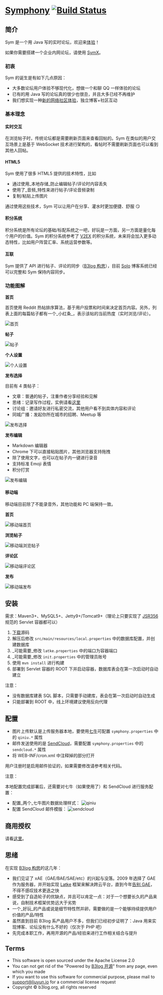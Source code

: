# [Symphony](https://github.com/b3log/symphony) [![Build Status](https://img.shields.io/travis/b3log/symphony.svg?style=flat)](https://travis-ci.org/b3log/symphony)

## 简介

Sym 是一个用 Java 写的实时论坛，欢迎来[体验](https://hacpai.com/register)！

如果你需要搭建一个企业内网论坛，请使用 [SymX](https://github.com/FangStarNet/symphonyx)。

### 初衷

Sym 的诞生是有如下几点原因：

* 大多数论坛用户体验不够现代化，想做一个和聊 QQ 一样体验的论坛
* 已有的用 Java 写的论坛真的很少也很丑，并且大多已经不再维护
* 我们想实现一种[新的网络社区体验](https://hacpai.com/b3log)，独立博客+社区互动

### 基本理念

#### 实时交互

在浏览帖子时，传统论坛都是需要刷新页面来查看回帖的。Sym 在类似的用户交互场景上是基于 WebSocket 技术进行架构的，看帖时不需要刷新页面也可以看到其他人回帖。

#### HTML5

Sym 使用了很多 HTML5 提供的技术特性，比如

* 通过使用_本地存储_防止编辑帖子/评论时内容丢失
* 使用了_音频_特性来进行帖子/评论音频录制
* 复制/粘贴上传图片

通过使用这些技术，Sym 可以让用户在分享、灌水时更加便捷、舒服 :smirk: 

#### 积分系统

积分系统是所有论坛的基础/标配系统之一吧，好玩是一方面，另一方面是量化每个用户的价值。Sym 的积分系统参考了 [V2EX](http://v2ex.com) 的积分系统，未来将会加入更多动态特性，比如用户阵营汇率、系统运营参数等。

#### 互联

Sym 提供了 API 进行帖子、评论的同步（[B3log 构思](https://hacpai.com/b3log)），目前 [Solo](https://github.com/b3log/solo) 博客系统已经可以完整和 Sym 保持内容同步。

### 功能图解

**首页**

首页使用 Reddit 热帖排序算法，基于用户投票和时间来决定首页内容。另外，列表上面的每篇帖子都有一个_小红条_，表示该帖的当前热度（实时浏览/评论）。

![首页](https://cloud.githubusercontent.com/assets/873584/10239677/db41be9e-6903-11e5-9a93-d095c62fe103.png)

**帖子**

![帖子](https://cloud.githubusercontent.com/assets/873584/10239706/4d98c668-6904-11e5-8c1d-3ca9e5d1584a.png)

**个人设置**

![个人设置](https://cloud.githubusercontent.com/assets/873584/10239055/23c48c32-68fa-11e5-857d-11b82941810a.png)

**发布选择**

目前有 4 类帖子：

* 文章：普通的帖子，注重作者分享经验和见解
* 思绪：记录写作过程，实例请看[这里](https://hacpai.com/article/1442568741454)
* 讨论组：邀请好友进行私密交流，其他用户看不到具体内容和评论
* 同城广播：发起你所在城市的招聘、Meetup 等

![发布选择](https://cloud.githubusercontent.com/assets/873584/10239716/6ebcf5f8-6904-11e5-9f7c-e16cd5afe0ac.png)

**发布编辑**

* Markdown 编辑器
* Chrome 下可以直接粘贴图片，其他浏览器支持拖拽
* 除了使用文字，也可以在帖子内一键进行录音
* 支持标准 Emoji 表情
* 积分打赏

![发布编辑](https://cloud.githubusercontent.com/assets/873584/10239755/ed2ca5f0-6904-11e5-8945-1a2a2ec11e69.png)

#### 移动端

移动端目前除了不能录音外，其他功能和 PC 端保持一致。

**首页**

![移动端首页](https://cloud.githubusercontent.com/assets/873584/10244422/b830f536-6931-11e5-9fb9-088eef709711.png)

**浏览帖子**

![移动端浏览帖子](https://cloud.githubusercontent.com/assets/873584/10244430/c5b8e86c-6931-11e5-8aff-1a1d58661965.png)

**评论区**

![移动端评论区](https://cloud.githubusercontent.com/assets/873584/10244441/d17b284a-6931-11e5-860f-ec581633fdff.png)

**发布**

![移动端发布](https://cloud.githubusercontent.com/assets/873584/10244451/e192891c-6931-11e5-8441-8d06efa0a547.png)

## 安装

需求：Maven3+、MySQL5+、Jetty9+/Tomcat9+（理论上只要实现了 [JSR356](https://jcp.org/en/jsr/detail?id=356) 规范的 Servlet 容器都可以）

1. [下载](https://github.com/b3log/symphony/archive/master.zip)源码
2. 解压后修改 `src/main/resources/local.properties` 中的数据库配置，并创建数据库
3. _可能需要_修改 `latke.properties` 中的端口为容器端口
4. _可能需要_修改 `init.properties` 中的管理员账号
3. 使用 `mvn install` 进行构建
4. 部署到 Servlet 容器的 ROOT 下并启动容器，数据库表会在第一次启动时自动建立

注意：

* 没有数据库建表 SQL 脚本，只需要手动建库，表会在第一次启动时自动生成
* 只能部署到 ROOT 中，线上环境建议使用反向代理

## 配置

* 图片上传默认是上传服务器本地，要使用[七牛](http://www.qiniu.com)可配置 `symphony.properties` 中的 `qiniu.*` 属性
* 邮件发送使用的是 [SendCloud](http://sendcloud.sohu.com)，需要配置 `symphony.properties` 中的 `sendcloud.*` 属性
* 将 WEB-INF/cron.xml 中注释掉的部分打开

用户注册时是启用邮件验证的，如果需要修改请参考相关代码。

注意：

本地配置完成部署后，还需要对七牛（如果使用了）和 SendCloud 进行服务配置：

* 配置_两个_七牛图片数据处理样式：
  ![qiniu](https://cloud.githubusercontent.com/assets/873584/10298674/3c7230aa-6c14-11e5-9014-2ae4e457a364.png)
* 配置 SendCloud 邮件模版：
  ![sendcloud](https://cloud.githubusercontent.com/assets/873584/10298675/3cb11b08-6c14-11e5-9fd4-025122336469.png)

## 商用授权

请看[这里](https://github.com/b3log/symphony/wiki/%E5%95%86%E7%94%A8%E6%8E%88%E6%9D%83)。

## 思绪

在实现 [B3log 构思](https://hacpai.com/b3log)的这几年：

* 我们见证了 xAE（GAE/BAE/SAE/etc）的兴起与没落。2009 年选择了 GAE 作为服务器，并开始实现 [Latke](https://github.com/b3log/latke) 框架来解决跨云平台，直到今年[告别 GAE](https://hacpai.com/article/1443685401909)，不得不感叹技术更迭之快
* 感受到了自造轮子的优缺点，并且可以肯定一点：对于一个想要长久的产品来说，自制技术框架优势远大于劣势
* 一个_好玩_的产品或说是细节特性然并卵，需要做的是一个能够持续提供用户价值的产品/特性
* 虽然直到目前 B3log 系产品用户不多，但我们已经初步证明了：Java 用来实现博客、论坛没有什么不好的（仅次于 PHP 吧）
* 先完成本职工作，再用开源的产品/经验来进行工作相关结合与提升

## Terms

* This software is open sourced under the Apache License 2.0
* You can not get rid of the "Powered by [B3log 开源](http://b3log.org)" from any page, even which you made
* If you want to use this software for commercial purpose, please mail to support@liuyun.io for a commercial license request
* Copyright &copy; b3log.org, all rights reserved

